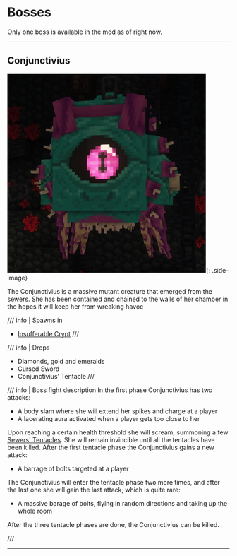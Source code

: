 # Bosses

Only one boss is available in the mod as of right now.

---

## Conjunctivius

![Conjunctivius](img/bosses/conjunctivius.jpg){: .side-image}

The Conjunctivius is a massive mutant creature that emerged from the sewers.
She has been contained and chained to the walls of her chamber in the hopes
it will keep her from wreaking havoc

/// info | Spawns in
  - [Insufferable Crypt](./dimensions.md#insufferable-crypt)
///

/// info | Drops
  - Diamonds, gold and emeralds
  - Cursed Sword
  - Conjunctivius' Tentacle
///

/// info | Boss fight description
  In the first phase Conjunctivius has two attacks:

  - A body slam where she will extend her spikes and charge at a player
  - A lacerating aura activated when a player gets too close to her

  Upon reaching a certain health threshold she will scream, summoning a few
  [Sewers' Tentacles](./enemies.md#sewers-tentacle). She will remain invincible 
  until all the tentacles have been killed. After the first tentacle phase the 
  Conjunctivius gains a new attack:

  - A barrage of bolts targeted at a player

  The Conjunctivius will enter the tentacle phase two more times, and after the
  last one she will gain the last attack, which is quite rare:

  - A massive barage of bolts, flying in random directions and taking up the whole room

  After the three tentacle phases are done, the Conjunctivius can be killed.

///

---